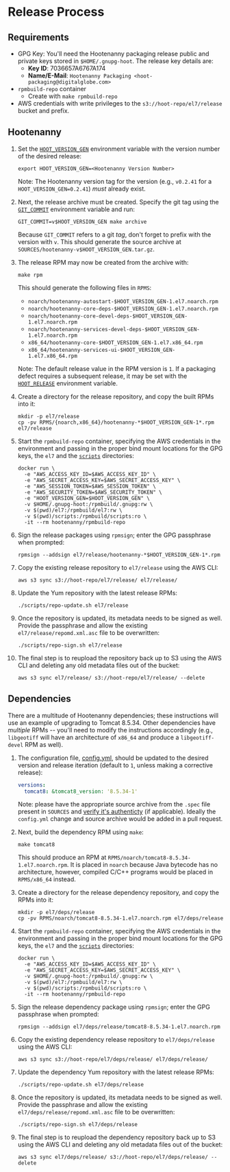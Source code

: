 # Release Process

## Requirements

* GPG Key: You'll need the Hootenanny packaging release public and private
  keys stored in `$HOME/.gnupg-hoot`.  The release key details are:
  * **Key ID**: 7036657A6767A174
  * **Name/E-Mail**: `Hootenanny Packaging <hoot-packaging@digitalglobe.com>`
* `rpmbuild-repo` container
  * Create with `make rpmbuild-repo`
* AWS credentials with write privileges to the `s3://hoot-repo/el7/release`
  bucket and prefix.

## Hootenanny

1. Set the [`HOOT_VERSION_GEN`](./config.md#hoot_version_gen) environment
   variable with the version number of the desired release:

   ```
   export HOOT_VERSION_GEN=<Hootenanny Version Number>
   ```

   Note: The Hootenanny version tag for the version (e.g., `v0.2.41`
   for a `HOOT_VERSION_GEN=0.2.41`) *must* already exist.

1. Next, the release archive must be created.  Specify the
   git tag using the [`GIT_COMMIT`](./config.md#git_commit)
   environment variable and run:

   ```
   GIT_COMMIT=v$HOOT_VERSION_GEN make archive
   ```

   Because `GIT_COMMIT` refers to a git *tag*, don't forget to
   prefix with the version with `v`.  This should generate
   the source archive at `SOURCES/hootenanny-v$HOOT_VERSION_GEN.tar.gz`.

1. The release RPM may now be created from the archive with:

   ```
   make rpm
   ```

   This should generate the following files in `RPMS`:

   * `noarch/hootenanny-autostart-$HOOT_VERSION_GEN-1.el7.noarch.rpm`
   * `noarch/hootenanny-core-deps-$HOOT_VERSION_GEN-1.el7.noarch.rpm`
   * `noarch/hootenanny-core-devel-deps-$HOOT_VERSION_GEN-1.el7.noarch.rpm`
   * `noarch/hootenanny-services-devel-deps-$HOOT_VERSION_GEN-1.el7.noarch.rpm`
   * `x86_64/hootenanny-core-$HOOT_VERSION_GEN-1.el7.x86_64.rpm`
   * `x86_64/hootenanny-services-ui-$HOOT_VERSION_GEN-1.el7.x86_64.rpm`

   Note: The default release value in the RPM version is `1`.
   If a packaging defect requires a subsequent release, it may be
   set with the [`HOOT_RELEASE`](./config.md#hoot_release) environment
   variable.

1. Create a directory for the release repository, and copy the built
   RPMs into it:

   ```
   mkdir -p el7/release
   cp -pv RPMS/{noarch,x86_64}/hootenanny-*$HOOT_VERSION_GEN-1*.rpm el7/release
   ```

1. Start the `rpmbuild-repo` container, specifying the AWS credentials
   in the environment and passing in the proper bind mount locations for
   the GPG keys, the `el7` and the [`scripts`](../scripts) directories:

   ```
   docker run \
     -e "AWS_ACCESS_KEY_ID=$AWS_ACCESS_KEY_ID" \
     -e "AWS_SECRET_ACCESS_KEY=$AWS_SECRET_ACCESS_KEY" \
     -e "AWS_SESSION_TOKEN=$AWS_SESSION_TOKEN" \
     -e "AWS_SECURITY_TOKEN=$AWS_SECURITY_TOKEN" \
     -e "HOOT_VERSION_GEN=$HOOT_VERSION_GEN" \
     -v $HOME/.gnupg-hoot:/rpmbuild/.gnupg:rw \
     -v $(pwd)/el7:/rpmbuild/el7:rw \
     -v $(pwd)/scripts:/rpmbuild/scripts:ro \
     -it --rm hootenanny/rpmbuild-repo
   ```

1. Sign the release packages using `rpmsign`; enter the GPG passphrase
   when prompted:

   ```
   rpmsign --addsign el7/release/hootenanny-*$HOOT_VERSION_GEN-1*.rpm
   ```

1. Copy the existing release repository to `el7/release` using the
   AWS CLI:

   ```
   aws s3 sync s3://hoot-repo/el7/release/ el7/release/
   ```

1. Update the Yum repository with the latest release RPMs:

   ```
   ./scripts/repo-update.sh el7/release
   ```

1. Once the repository is updated, its metadata needs to be
   signed as well.  Provide the passphrase and allow the existing
   `el7/release/repomd.xml.asc` file to be overwritten:

   ```
   ./scripts/repo-sign.sh el7/release
   ```

1. The final step is to reupload the repository back up to S3 using
   the AWS CLI and deleting any old metadata files out of the bucket:

   ```
   aws s3 sync el7/release/ s3://hoot-repo/el7/release/ --delete
   ```

## Dependencies

There are a multitude of Hootenanny dependencies; these instructions
will use an example of upgrading to Tomcat 8.5.34.  Other dependencies
have *multiple* RPMs -- you'll need to modify the instructions accordingly
(e.g., `libgeotiff` will have an architecture of `x86_64` and produce a
`libgeotiff-devel` RPM as well).

1. The configuration file, [config.yml](../config.yml), should be
   updated to the desired version and release iteration (default
   to `1`, unless making a corrective release):

   ```yaml
   versions:
     tomcat8: &tomcat8_version: '8.5.34-1'
   ```

   Note: please have the appropriate source archive from the `.spec`
   file present in `SOURCES` and [verify it's authenticty](./verify.md)
   (if applicable).  Ideally the `config.yml` change and source archive
   would be added in a pull request.

1. Next, build the dependency RPM using `make`:

   ```
   make tomcat8
   ```

   This should produce an RPM at `RPMS/noarch/tomcat8-8.5.34-1.el7.noarch.rpm`.
   It is placed in `noarch` because Java bytecode has no architecture,
   however, compiled C/C++ programs would be placed in `RPMS/x86_64` instead.

1. Create a directory for the release dependency repository, and copy the
   RPMs into it:

   ```
   mkdir -p el7/deps/release
   cp -pv RPMS/noarch/tomcat8-8.5.34-1.el7.noarch.rpm el7/deps/release
   ```

1. Start the `rpmbuild-repo` container, specifying the AWS credentials
   in the environment and passing in the proper bind mount locations for
   the GPG keys, the `el7` and the [`scripts`](../scripts) directories:

   ```
   docker run \
     -e "AWS_ACCESS_KEY_ID=$AWS_ACCESS_KEY_ID" \
     -e "AWS_SECRET_ACCESS_KEY=$AWS_SECRET_ACCESS_KEY" \
     -v $HOME/.gnupg-hoot:/rpmbuild/.gnupg:rw \
     -v $(pwd)/el7:/rpmbuild/el7:rw \
     -v $(pwd)/scripts:/rpmbuild/scripts:ro \
     -it --rm hootenanny/rpmbuild-repo
   ```

1. Sign the release dependency package using `rpmsign`; enter the
   GPG passphrase when prompted:

   ```
   rpmsign --addsign el7/deps/release/tomcat8-8.5.34-1.el7.noarch.rpm
   ```

1. Copy the existing dependency release repository to `el7/deps/release`
   using the AWS CLI:

   ```
   aws s3 sync s3://hoot-repo/el7/deps/release/ el7/deps/release/
   ```

1. Update the dependency Yum repository with the latest release RPMs:

   ```
   ./scripts/repo-update.sh el7/deps/release
   ```

1. Once the repository is updated, its metadata needs to be
   signed as well.  Provide the passphrase and allow the existing
   `el7/deps/release/repomd.xml.asc` file to be overwritten:

   ```
   ./scripts/repo-sign.sh el7/deps/release
   ```

1. The final step is to reupload the dependency repository back up to S3 using
   the AWS CLI and deleting any old metadata files out of the bucket:

   ```
   aws s3 sync el7/deps/release/ s3://hoot-repo/el7/deps/release/ --delete
   ```
